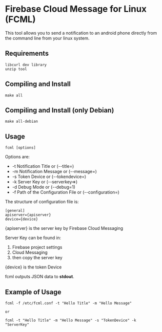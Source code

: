 # Firebase Cloud Message for Linux (FCML)
This tool allows you to send a notification to an android phone directly from the command line from your linux system.

## Requirements
	libcurl dev library
	unzip tool

## Compiling and Install
	make all

## Compiling and Install (only Debian)
	make all-debian

## Usage
	fcml [options]

Options are:
* -t Notification Title or (--title=)
* -m Notification Message or (--message=)
* -s Token Device or (--tokendevice=)
* -k Server Key or (--serverkey=>)
* -d Debug Mode or (--debug=1)
* -f Path of the Configuration File or (--configuration=)

The structure of configuration file is:  

	[general]  
	apiserver={apiserver}  
	device={device}  
	
{apiserver} is the server key by Firebase Cloud Messaging

Server Key can be found in:

1. Firebase project settings
2. Cloud Messaging
3. then copy the server key

{device} is the token Device

fcml outputs JSON data to **stdout**.

## Example of Usage
	fcml -f /etc/fcml.conf -t "Hello Title" -m "Hello Message"

	or

	fcml -t "Hello Title" -m "Hello Message" -s "TokenDevice" -k "ServerKey"
